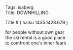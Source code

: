 Tags: isaberg  
Title: DOWNHILLING  
  
Title:# ( haiku 1435.1428.679 )  
  
for people without own gear  
the ski rental is a good place  
to comfront one's inner fears  

